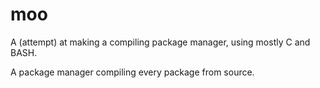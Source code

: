 # moo
A (attempt) at making a compiling package manager, using mostly C and BASH.

A package manager compiling every package from source.
